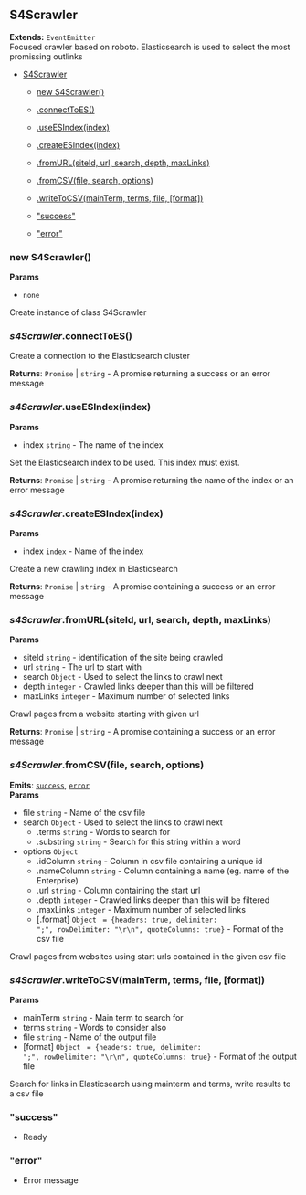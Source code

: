 <a name="S4Scrawler"></a>

## S4Scrawler
**Extends:** <code>EventEmitter</code>  
Focused crawler based on roboto. Elasticsearch is used to select the most promissing outlinks


* [S4Scrawler](#S4Scrawler)

    * [new S4Scrawler()](#new_S4Scrawler_new)

    * [.connectToES()](#S4Scrawler+connectToES)

    * [.useESIndex(index)](#S4Scrawler+useESIndex)

    * [.createESIndex(index)](#S4Scrawler+createESIndex)

    * [.fromURL(siteId, url, search, depth, maxLinks)](#S4Scrawler+fromURL)

    * [.fromCSV(file, search, options)](#S4Scrawler+fromCSV)

    * [.writeToCSV(mainTerm, terms, file, [format])](#S4Scrawler+writeToCSV)

    * ["success"](#S4Scrawler+event_success)

    * ["error"](#S4Scrawler+event_error)


<a name="new_S4Scrawler_new"></a>

### new S4Scrawler()
**Params**

-  <code>none</code>

Create instance of class S4Scrawler

<a name="S4Scrawler+connectToES"></a>

### *s4Scrawler*.connectToES()
Create a connection to the Elasticsearch cluster

**Returns**: <code>Promise</code> &#124; <code>string</code> - A promise returning a success or an error message  
<a name="S4Scrawler+useESIndex"></a>

### *s4Scrawler*.useESIndex(index)
**Params**

- index <code>string</code> - The name of the index

Set the Elasticsearch index to be used. This index must exist.

**Returns**: <code>Promise</code> &#124; <code>string</code> - A promise returning the name of the index or an error message  
<a name="S4Scrawler+createESIndex"></a>

### *s4Scrawler*.createESIndex(index)
**Params**

- index <code>index</code> - Name of the index

Create a new crawling index in Elasticsearch

**Returns**: <code>Promise</code> &#124; <code>string</code> - A promise containing a success or an error message  
<a name="S4Scrawler+fromURL"></a>

### *s4Scrawler*.fromURL(siteId, url, search, depth, maxLinks)
**Params**

- siteId <code>string</code> - identification of the site being crawled
- url <code>string</code> - The url to start with
- search <code>Object</code> - Used to select the links to crawl next
- depth <code>integer</code> - Crawled links deeper than this will be filtered
- maxLinks <code>integer</code> - Maximum number of selected links

Crawl pages from a website starting with given url

**Returns**: <code>Promise</code> &#124; <code>string</code> - A promise containing a success or an error message  
<a name="S4Scrawler+fromCSV"></a>

### *s4Scrawler*.fromCSV(file, search, options)
**Emits**: <code>[success](#S4Scrawler+event_success)</code>, <code>[error](#S4Scrawler+event_error)</code>  
**Params**

- file <code>string</code> - Name of the csv file
- search <code>Object</code> - Used to select the links to crawl next
    - .terms <code>string</code> - Words to search for
    - .substring <code>string</code> - Search for this string within a word
- options <code>Object</code>
    - .idColumn <code>string</code> - Column in csv file containing a unique id
    - .nameColumn <code>string</code> - Column containing a name (eg. name of the Enterprise)
    - .url <code>string</code> - Column containing the start url
    - .depth <code>integer</code> - Crawled links deeper than this will be filtered
    - .maxLinks <code>integer</code> - Maximum number of selected links
    - [.format] <code>Object</code> <code> = {headers: true, delimiter: &quot;;&quot;, rowDelimiter: &quot;\r\n&quot;, quoteColumns: true}</code> - Format of the csv file

Crawl pages from websites using start urls contained in the given csv file

<a name="S4Scrawler+writeToCSV"></a>

### *s4Scrawler*.writeToCSV(mainTerm, terms, file, [format])
**Params**

- mainTerm <code>string</code> - Main term to search for
- terms <code>string</code> - Words to consider also
- file <code>string</code> - Name of the output file
- [format] <code>Object</code> <code> = {headers: true, delimiter: &quot;;&quot;, rowDelimiter: &quot;\r\n&quot;, quoteColumns: true}</code> - Format of the output file

Search for links in Elasticsearch using mainterm and terms, write results to a csv file

<a name="S4Scrawler+event_success"></a>

### "success"
- Ready

<a name="S4Scrawler+event_error"></a>

### "error"
- Error message

